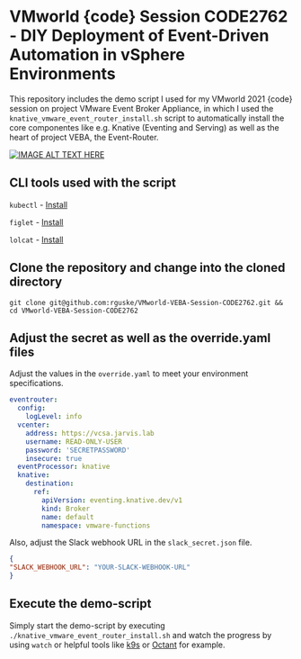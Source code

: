 # VMworld {code} Session CODE2762 - DIY Deployment of Event-Driven Automation in vSphere Environments

This repository includes the demo script I used for my VMworld 2021 {code} session on project VMware Event Broker Appliance, in which I used the `knative_vmware_event_router_install.sh` script to automatically install the core componentes like e.g. Knative (Eventing and Serving) as well as the heart of project VEBA, the Event-Router.

[![IMAGE ALT TEXT HERE](https://img.youtube.com/vi/ieUqfir5Oag/0.jpg)](https://www.youtube.com/watch?v=ieUqfir5Oag)



## CLI tools used with the script

`kubectl` - [Install](https://kubernetes.io/docs/tasks/tools/)

`figlet` - [Install](https://gist.github.com/zlorb/4a3eff8981fcec8ca1c7)

`lolcat` - [Install](https://gist.github.com/zlorb/4a3eff8981fcec8ca1c7)

## Clone the repository and change into the cloned directory

```
git clone git@github.com:rguske/VMworld-VEBA-Session-CODE2762.git && cd VMworld-VEBA-Session-CODE2762
```

## Adjust the secret as well as the override.yaml files

Adjust the values in the `override.yaml` to meet your environment specifications.

```yaml
eventrouter:
  config:
    logLevel: info
  vcenter:
    address: https://vcsa.jarvis.lab
    username: READ-ONLY-USER
    password: 'SECRETPASSWORD'
    insecure: true
  eventProcessor: knative
  knative:
    destination:
      ref:
        apiVersion: eventing.knative.dev/v1
        kind: Broker
        name: default
        namespace: vmware-functions
 ```
 
 Also, adjust the Slack webhook URL in the `slack_secret.json` file.
 
 ```json
 {
"SLACK_WEBHOOK_URL": "YOUR-SLACK-WEBHOOK-URL"
}
```

## Execute the demo-script

Simply start the demo-script by executing `./knative_vmware_event_router_install.sh` and watch the progress by using `watch` or helpful tools like [k9s](https://github.com/derailed/k9s) or [Octant](https://github.com/vmware-tanzu/octant) for example.

